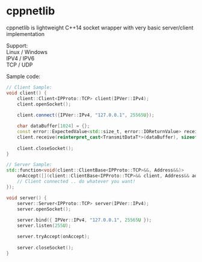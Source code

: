 # cppnetlib
cppnetlib is lightweight C++14 socket wrapper with very basic server/client implementation

Support: \
Linux / Windows \
IPV4 / IPV6 \
TCP / UDP

Sample code:
```c++
// Client Sample:
void client() {
    client::Client<IPProto::TCP> client(IPVer::IPv4);
    client.openSocket();
    
    client.connect({IPVer::IPv4, "127.0.0.1", 25565U});

    char dataBuffer[1024] = {};
    const error::ExpectedValue<std::size_t, error::IOReturnValue> received =
    client.receive(reinterpret_cast<TransmitDataT*>(dataBuffer), sizeof(dataBuffer) - 1U);
    
    client.closeSocket();
}

// Server Sample:
std::function<void(client::ClientBase<IPProto::TCP>&&, Address&&)>
    onAccept([](client::ClientBase<IPProto::TCP>&& client, Address&& address) {
    // Client connected .. do whatever you want!
});

void server() {
    server::Server<IPProto::TCP> server(IPVer::IPv4);
    server.openSocket();
    
    server.bind({ IPVer::IPv4, "127.0.0.1", 25565U });
    server.listen(255U);

    server.tryAccept(onAccept);
    
    server.closeSocket();
}
```
